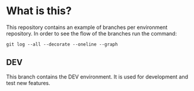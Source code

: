 # What is this? 

This repository contains an example of branches per environment repository.
In order to see the flow of the branches run the command:

```shell
git log --all --decorate --oneline --graph
```

## DEV

This branch contains the DEV environment. It is used for development and test new features. 